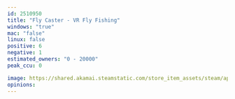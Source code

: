 ```yaml
---
id: 2510950
title: "Fly Caster - VR Fly Fishing"
windows: "true"
mac: "false"
linux: false
positive: 6
negative: 1
estimated_owners: "0 - 20000"
peak_ccu: 0

image: https://shared.akamai.steamstatic.com/store_item_assets/steam/apps/2510950/header.jpg?t=1711297371
opinions:
---
```

